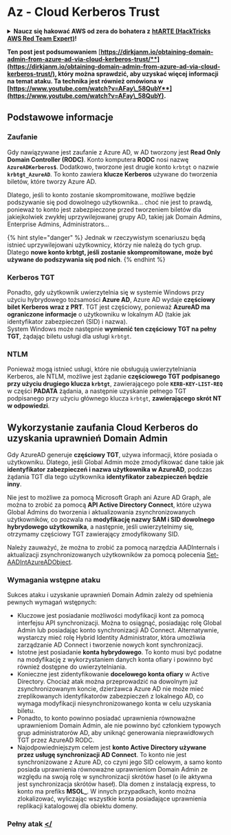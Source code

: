 # Az - Cloud Kerberos Trust

<details>

<summary><strong>Naucz się hakować AWS od zera do bohatera z</strong> <a href="https://training.hacktricks.xyz/courses/arte"><strong>htARTE (HackTricks AWS Red Team Expert)</strong></a><strong>!</strong></summary>

Inne sposoby wsparcia HackTricks:

* Jeśli chcesz zobaczyć swoją **firmę reklamowaną w HackTricks** lub **pobrać HackTricks w formacie PDF**, sprawdź [**SUBSCRIPTION PLANS**](https://github.com/sponsors/carlospolop)!
* Zdobądź [**oficjalne gadżety PEASS & HackTricks**](https://peass.creator-spring.com)
* Odkryj [**The PEASS Family**](https://opensea.io/collection/the-peass-family), naszą kolekcję ekskluzywnych [**NFT**](https://opensea.io/collection/the-peass-family)
* **Dołącz do** 💬 [**grupy Discord**](https://discord.gg/hRep4RUj7f) lub [**grupy telegramowej**](https://t.me/peass) lub **śledź** nas na **Twitterze** 🐦 [**@hacktricks_live**](https://twitter.com/hacktricks_live)**.**
* **Podziel się swoimi sztuczkami hakerskimi, przesyłając PR-y do** [**HackTricks**](https://github.com/carlospolop/hacktricks) i [**HackTricks Cloud**](https://github.com/carlospolop/hacktricks-cloud) github repos.

</details>

**Ten post jest podsumowaniem** [**https://dirkjanm.io/obtaining-domain-admin-from-azure-ad-via-cloud-kerberos-trust/**](https://dirkjanm.io/obtaining-domain-admin-from-azure-ad-via-cloud-kerberos-trust/), **który można sprawdzić, aby uzyskać więcej informacji na temat ataku. Ta technika jest również omówiona w** [**https://www.youtube.com/watch?v=AFay\_58QubY**](https://www.youtube.com/watch?v=AFay\_58QubY)**.**

## Podstawowe informacje

### Zaufanie

Gdy nawiązywane jest zaufanie z Azure AD, w AD tworzony jest **Read Only Domain Controller (RODC)**. Konto komputera **RODC** nosi nazwę **`AzureADKerberos$`**. Dodatkowo, tworzone jest drugie konto `krbtgt` o nazwie **`krbtgt_AzureAD`**. To konto zawiera **klucze Kerberos** używane do tworzenia biletów, które tworzy Azure AD.

Dlatego, jeśli to konto zostanie skompromitowane, możliwe będzie podszywanie się pod dowolnego użytkownika... choć nie jest to prawdą, ponieważ to konto jest zabezpieczone przed tworzeniem biletów dla jakiejkolwiek zwykłej uprzywilejowanej grupy AD, takiej jak Domain Admins, Enterprise Admins, Administrators...

{% hint style="danger" %}
Jednak w rzeczywistym scenariuszu będą istnieć uprzywilejowani użytkownicy, którzy nie należą do tych grup. Dlatego **nowe konto krbtgt, jeśli zostanie skompromitowane, może być używane do podszywania się pod nich**.
{% endhint %}

### Kerberos TGT

Ponadto, gdy użytkownik uwierzytelnia się w systemie Windows przy użyciu hybrydowego tożsamości **Azure AD**, Azure AD wydaje **częściowy bilet Kerberos wraz z PRT**. TGT jest częściowy, ponieważ **AzureAD ma ograniczone informacje** o użytkowniku w lokalnym AD (takie jak identyfikator zabezpieczeń (SID) i nazwa).\
System Windows może następnie **wymienić ten częściowy TGT na pełny TGT**, żądając biletu usługi dla usługi `krbtgt`.&#x20;

### NTLM

Ponieważ mogą istnieć usługi, które nie obsługują uwierzytelniania Kerberos, ale NTLM, możliwe jest żądanie **częściowego TGT podpisanego przy użyciu drugiego klucza `krbtgt`**, zawierającego pole **`KERB-KEY-LIST-REQ`** w części **PADATA** żądania, a następnie uzyskanie pełnego TGT podpisanego przy użyciu głównego klucza `krbtgt`, **zawierającego skrót NT w odpowiedzi**.

## Wykorzystanie zaufania Cloud Kerberos do uzyskania uprawnień Domain Admin <a href="#abusing-cloud-kerberos-trust-to-obtain-domain-admin" id="abusing-cloud-kerberos-trust-to-obtain-domain-admin"></a>

Gdy AzureAD generuje **częściowy TGT**, używa informacji, które posiada o użytkowniku. Dlatego, jeśli Global Admin może zmodyfikować dane takie jak **identyfikator zabezpieczeń i nazwa użytkownika w AzureAD**, podczas żądania TGT dla tego użytkownika **identyfikator zabezpieczeń będzie inny**.

Nie jest to możliwe za pomocą Microsoft Graph ani Azure AD Graph, ale można to zrobić za pomocą **API Active Directory Connect**, które używa Global Admins do tworzenia i aktualizowania zsynchronizowanych użytkowników, co pozwala na **modyfikację nazwy SAM i SID dowolnego hybrydowego użytkownika**, a następnie, jeśli uwierzytelnimy się, otrzymamy częściowy TGT zawierający zmodyfikowany SID.

Należy zauważyć, że można to zrobić za pomocą narzędzia AADInternals i aktualizacji zsynchronizowanych użytkowników za pomocą polecenia [Set-AADIntAzureADObject](https://aadinternals.com/aadinternals/#set-aadintazureadobject-a).

### Wymagania wstępne ataku <a href="#attack-prerequisites" id="attack-prerequisites"></a>

Sukces ataku i uzyskanie uprawnień Domain Admin zależy od spełnienia pewnych wymagań wstępnych:

* Kluczowe jest posiadanie możliwości modyfikacji kont za pomocą interfejsu API synchronizacji. Można to osiągnąć, posiadając rolę Global Admin lub posiadając konto synchronizacji AD Connect. Alternatywnie, wystarczy mieć rolę Hybrid Identity Administrator, która umożliwia zarządzanie AD Connect i tworzenie nowych kont synchronizacji.
* Istotne jest posiadanie **konta hybrydowego**. To konto musi być podatne na modyfikację z wykorzystaniem danych konta ofiary i powinno być również dostępne do uwierzytelniania.
* Konieczne jest zidentyfikowanie **docelowego konta ofiary** w Active Directory. Chociaż atak można przeprowadzić na dowolnym już zsynchronizowanym koncie, dzierżawca Azure AD nie może mieć zreplikowanych identyfikatorów zabezpieczeń z lokalnego AD, co wymaga modyfikacji niesynchronizowanego konta w celu uzyskania biletu.
* Ponadto, to konto powinno posiadać uprawnienia równoważne uprawnieniom Domain Admin, ale nie powinno być członkiem typowych grup administratorów AD, aby uniknąć generowania nieprawidłowych TGT przez AzureAD RODC.
* Najodpowiedniejszym celem jest **konto Active Directory używane przez usługę synchronizacji AD Connect**. To konto nie jest synchronizowane z Azure AD, co czyni jego SID celowym, a samo konto posiada uprawnienia równoważne uprawnieniom Domain Admin ze względu na swoją rolę w synchronizacji skrótów haseł (o ile aktywna jest synchronizacja skrótów haseł). Dla domen z instalacją express, to konto ma prefiks **MSOL\_**. W innych przypadkach, konto można zlokalizować, wyliczając wszystkie konta posiadające uprawnienia replikacji katalogowej dla obiektu domeny.


### Pełny atak <a href="#the-full-attack" id="the-full-attack"></
